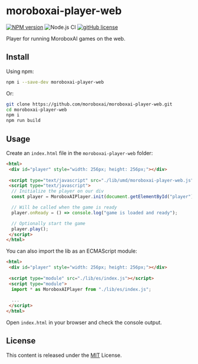 # moroboxai-player-web

[![NPM version](https://img.shields.io/npm/v/moroboxai-game-sdk.svg)](https://www.npmjs.com/package/moroboxai-game-sdk)
![Node.js CI](https://github.com/moroboxai/moroboxai-game-sdk/workflows/Node.js%20CI/badge.svg)
[![gitHub license](https://img.shields.io/badge/license-MIT-blue.svg)](https://github.com/moroboxai/moroboxai-player-web/blob/master/LICENSE)

Player for running MoroboxAI games on the web.

## Install

Using npm:

```bash
npm i --save-dev moroboxai-player-web
```

Or:

```bash
git clone https://github.com/moroboxai/moroboxai-player-web.git
cd moroboxai-player-web
npm i
npm run build
```

## Usage

Create an `index.html` file in the `moroboxai-player-web` folder:

```html
<html>
 <div id="player" style="width: 256px; height: 256px;"></div> 
  
 <script type="text/javascript" src="./lib/umd/moroboxai-player-web.js"></script>
 <script type="text/javascript">
  // Initialize the player on our div
  const player = MoroboxAIPlayer.init(document.getElementById("player"));

  // Will be called when the game is ready
  player.onReady = () => console.log("game is loaded and ready");

  // Optionally start the game
  player.play();
 </script>
</html>
```

You can also import the lib as an ECMAScript module:

```html
<html>
 <div id="player" style="width: 256px; height: 256px;"></div> 
 
 <script type="module" src="./lib/es/index.js"></script>
 <script type="module">
  import * as MoroboxAIPlayer from "./lib/es/index.js";
  
  ...
 </script>
</html>
```

Open `index.html` in your browser and check the console output.

## License

This content is released under the [MIT](http://opensource.org/licenses/MIT) License.
